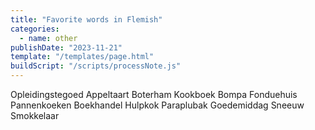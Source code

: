 ```yaml
---
title: "Favorite words in Flemish"
categories:
  - name: other
publishDate: "2023-11-21"
template: "/templates/page.html"
buildScript: "/scripts/processNote.js"
---
```


Opleidingstegoed
Appeltaart
Boterham
Kookboek
Bompa
Fonduehuis
Pannenkoeken
Boekhandel
Hulpkok
Paraplubak
Goedemiddag
Sneeuw
Smokkelaar
